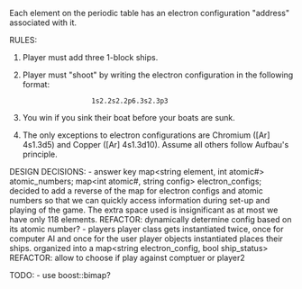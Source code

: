 Each element on the periodic table has an electron configuration "address" associated with it. 

RULES:
1. Player must add three 1-block ships.
2. Player must "shoot" by writing the electron configuration in the following format: 
                
                        1s2.2s2.2p6.3s2.3p3 

3. You win if you sink their boat before your boats are sunk.
4. The only exceptions to electron configurations are Chromium ([Ar] 4s1.3d5) and Copper ([Ar] 4s1.3d10). Assume all others follow Aufbau's principle. 

DESIGN DECISIONS:
    - answer key
        map<string element, int atomic#> atomic_numbers;
        map<int atomic#, string config> electron_configs; 
        decided to add a reverse of the map for electron configs and atomic numbers
            so that we can quickly access information during set-up and playing of the game.
            The extra space used is insignificant as at most we have only 118 elements.
        REFACTOR: dynamically determine config based on its atomic number? 
    - players
        player class gets instantiated twice, once for computer AI and once for the user
        player objects instantiated places their ships. organized into a map<string electron_config, bool ship_status>
        REFACTOR: allow to choose if play against comptuer or player2

TODO:
    - use boost::bimap?